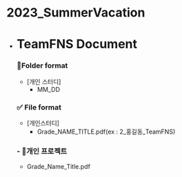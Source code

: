 # 2023_SummerVacation

- # TeamFNS Document

  ### 📁Folder format
  - [개인 스터디]
      - MM_DD
  ### ✅ File format
  - [개인스터디]
      - Grade_NAME_TITLE.pdf(ex : 2_홍길동_TeamFNS)
  ### - 📕개인 프로젝트
   - Grade_Name_Title.pdf 
